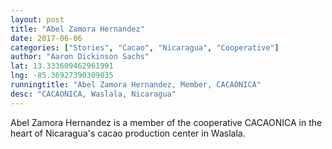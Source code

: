 ```yaml
---
layout: post
title: "Abel Zamora Hernandez"
date: 2017-06-06
categories: ["Stories", "Cacao", "Nicaragua", "Cooperative"]
author: "Aaron Dickinson Sachs"
lat: 13.333609462961991
lng: -85.36927390309035
runningtitle: "Abel Zamora Hernandez, Member, CACAONICA"
desc: "CACAONICA, Waslala, Nicaragua"
---
```


Abel Zamora Hernandez is a member of the cooperative CACAONICA in the heart of Nicaragua's cacao production center in Waslala.